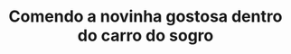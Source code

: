 ---
layout: post
title: Comendo a novinha gostosa dentro do carro do sogro
thumb: comendo-a-novinha-gostosa-dentro-do-carro-do-sogro
duration: "02:23"
permalink: /:title
video: https://www.xvideos.com/embedframe/20528115
categories: real, oral, linda, gostosa, safada, amador, buceta, carro, casada, branquinha, calcinha, novinha, sentando
---